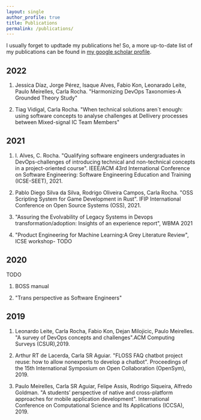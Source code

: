 ```yaml
---
layout: single
author_profile: true
title: Publications
permalink: /publications/
---
```


I usually forget to updtade my publications he! So, a more up-to-date list of my publications can be found in [my google scholar profile](https://scholar.google.com/citations?user=_y8XHnAAAAAJ&hl=en).

## 2022

1. Jessica Díaz, Jorge Pérez, Isaque Alves, Fabio Kon, Leonarado Leite, Paulo Meirelles, Carla Rocha. "Harmonizing DevOps Taxonomies-A Grounded Theory Study"

2. Tiag Vidigal, Carla Rocha. "When technical solutions aren`t enough: using software concepts to analyse challenges at Dellivery processes between Mixed-signal IC Team Members"

## 2021

1. I. Alves, C. Rocha. "Qualifying software engineers undergraduates in DevOps-challenges of introducing technical and non-technical concepts in a project-oriented course".  IEEE/ACM 43rd International Conference on Software Engineering: Software Engineering Education and Training (ICSE-SEET), 2021.

1. Pablo Diego Silva da Silva, Rodrigo Oliveira Campos, Carla Rocha. "OSS Scripting System for Game Development in Rust". IFIP International Conference on Open Source Systems (OSS), 2021.

1. "Assuring the Evolvability of Legacy Systems in Devops transformation/adoption: Insights of an experience report", WBMA 2021

1. "Product Engineering for Machine Learning:A Grey Literature Review", ICSE workshop- TODO

## 2020

TODO
1. BOSS manual 

1. "Trans perspective as Software Engineers"


## 2019

1. Leonardo Leite, Carla Rocha, Fabio Kon, Dejan Milojicic, Paulo Meirelles. "A survey of DevOps concepts and challenges".ACM Computing Surveys (CSUR),2019.

1. Arthur RT de Lacerda, Carla SR Aguiar. "FLOSS FAQ chatbot project reuse: how to allow nonexperts to develop a chatbot". Proceedings of the 15th International Symposium on Open Collaboration (OpenSym), 2019.

1. Paulo Meirelles, Carla SR Aguiar, Felipe Assis, Rodrigo Siqueira, Alfredo Goldman. "A students’ perspective of native and cross-platform approaches for mobile application development". International Conference on Computational Science and Its Applications (ICCSA), 2019.

